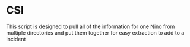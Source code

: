 # CSI

This script is designed to pull all of the information for one Nino from multiple directories and put them together for easy extraction to add to a incident
